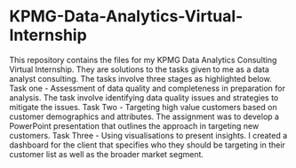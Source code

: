 # KPMG-Data-Analytics-Virtual-Internship
This repository contains the files for my KPMG Data Analytics Consulting Virtual Internship. They are solutions to the tasks given to me as a data analyst consulting.
The tasks involve three stages as highlighted below. 
Task one - Assessment of data quality and completeness in preparation for analysis.  The task involve identifying data quality issues and strategies to mitigate the issues. 
Task Two - Targeting high value customers based on customer demographics and attributes. The assignment was to develop a PowerPoint presentation that outlines the approach in targeting new customers.
Task Three - Using visualisations to present insights. I created a dashboard for the client that specifies who they should be targeting in their customer list as well as the broader market segment. 
